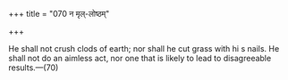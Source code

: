 +++
title = "070 न मृल्-लोष्ठम्"

+++

He shall not crush clods of earth; nor shall he cut grass with hi s nails. He shall not do an aimless act, nor one that is likely to lead to disagreeable results.—(70)